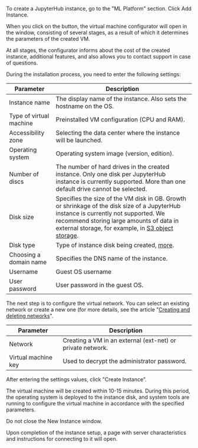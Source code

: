 To create a JupyterHub instance, go to the "ML Platform" section. Click Add Instance.

When you click on the button, the virtual machine configurator will open in the window, consisting of several stages, as a result of which it determines the parameters of the created VM.

At all stages, the configurator informs about the cost of the created instance, additional features, and also allows you to contact support in case of questions.

During the installation process, you need to enter the following settings:

| Parameter | Description |
| --- | --- |
| Instance name | The display name of the instance. Also sets the hostname on the OS. |
| Type of virtual machine | Preinstalled VM configuration (CPU and RAM). |
| Accessibility zone | Selecting the data center where the instance will be launched. |
| Operating system | Operating system image (version, edition). |
| Number of discs | The number of hard drives in the created instance. Only one disk per JupyterHub instance is currently supported. More than one default drive cannot be selected.|
| Disk size | Specifies the size of the VM disk in GB. Growth or shrinkage of the disk size of a JupyterHub instance is currently not supported. We recommend storing large amounts of data in external storage, for example, in [S3 object storage](/ru/base/s3).|
| Disk type | Type of instance disk being created, [more](/en/base/iaas/vm-volumes/volume-sla). |
| Choosing a domain name | Specifies the DNS name of the instance.|
| Username | Guest OS username |
| User password | User password in the guest OS. |

The next step is to configure the virtual network. You can select an existing network or create a new one (for more details, see the article "[Creating and deleting networks](/en/networks/vnet/networks/create-net)".

| Parameter | Description |
| --- | --- |
| Network | Creating a VM in an external (ext-net) or private network. |
| Virtual machine key | Used to decrypt the administrator password. |

After entering the settings values, click "Create Instance".

The virtual machine will be created within 10-15 minutes. During this period, the operating system is deployed to the instance disk, and system tools are running to configure the virtual machine in accordance with the specified parameters.

<warn>

Do not close the New Instance window.

Upon completion of the instance setup, a page with server characteristics and instructions for connecting to it will open.

</warn>
